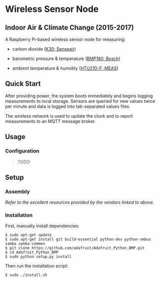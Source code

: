Wireless Sensor Node
====================

Indoor Air & Climate Change (2015-2017)
---------------------------------------

A Raspberry Pi-based wireless sensor node for measuring:

* carbon dioxide ([K30; Senseair][1])
* barometric pressure & temperature ([BMP180; Bosch][2])
* ambient temperature & humidity ([HTU21D-F; MEAS][3])

  [1]: http://www.co2meter.com/products/k-30-co2-sensor-module
  [2]: https://www.adafruit.com/products/1603
  [3]: https://adafru.it/1899


## Quick Start

After providing power, the system boots immediately and begins logging
measurements to local storage. Sensors are queried for new values twice
per minute and data is logged into tab-separated values files. 

The wireless network is used to update the clock and to report measurements
to an MQTT message broker.


## Usage

### Configuration

> *TODO*


## Setup

### Assembly

*Refer to the excellent resources provided by the vendors linked to above.*

### Installation

First, manually install dependencies:

```
$ sudo apt-get update
$ sudo apt-get install git build-essential python-dev python-smbus samba samba-common
$ git clone https://github.com/adafruit/Adafruit_Python_BMP.git
$ cd Adafruit_Python_BMP
$ sudo python setup.py install
```

Then run the installation script:

```
$ sudo ./install.sh
```
